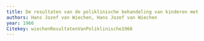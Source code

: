 ```yaml
---
title: De resultaten van de poliklinische behandeling van kinderen met spastische paresen
authors: Hans Jozef van Wiechen, Hans Jozef van Wiechen
year: 1966
Citekey: wiechenResultatenVanPoliklinische1966
---
```


